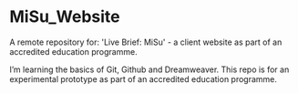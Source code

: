 # MiSu_Website

A remote repository for: 'Live Brief: MiSu' - a client website as part of an accredited education programme.

I’m learning the basics of Git, Github and Dreamweaver. This repo is for an experimental prototype as part of an accredited education programme.
